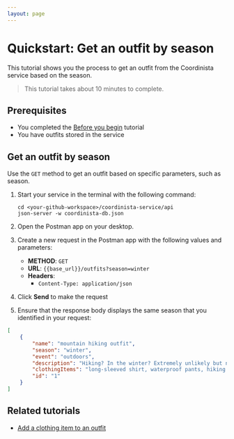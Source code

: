 ```yaml
---
layout: page
---
```


# Quickstart: Get an outfit by season

This tutorial shows you the process to get an outfit from the Coordinista service based on the season.
> This tutorial takes about 10 minutes to complete.

## Prerequisites

* You completed the [Before you begin](before-you-begin.md) tutorial
* You have outfits stored in the service

## Get an outfit by season

Use the `GET` method to get an outfit based on specific parameters, such as season.

1. Start your service in the terminal with the following command:

    ```shell
    cd <your-github-workspace>/coordinista-service/api
    json-server -w coordinista-db.json
    ```

2. Open the Postman app on your desktop.
3. Create a new request in the Postman app with the following values and parameters:
    * **METHOD**: `GET`
    * **URL**: `{{base_url}}/outfits?season=winter`
    * **Headers**:
        * `Content-Type: application/json`

4. Click **Send** to make the request
5. Ensure that the response body displays the same season that you identified in your request:

```json
[
    {
        "name": "mountain hiking outfit",
        "season": "winter",
        "event": "outdoors",
        "description": "Hiking? In the winter? Extremely unlikely but not impossible.",
        "clothingItems": "long-sleeved shirt, waterproof pants, hiking boots, beanie, backpack",
        "id": "1"
    }
]
```

## Related tutorials

* [Add a clothing item to an outfit](clothing-add-a-new-clothing-item.md)
